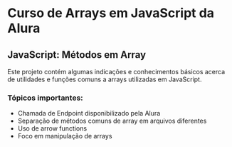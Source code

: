 # Curso de Arrays em JavaScript da Alura
## JavaScript: Métodos em Array

Este projeto contém algumas indicações e conhecimentos básicos acerca de utilidades e funções comuns a arrays utilizadas em JavaScript.


### Tópicos importantes:
- Chamada de Endpoint disponibilizado pela Alura
- Separação de métodos comuns de array em arquivos diferentes
- Uso de arrow functions
- Foco em manipulação de arrays